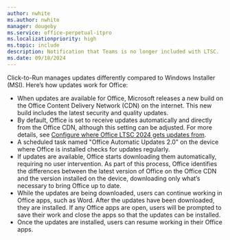 ```yaml
---
author: nwhite
ms.author: nwhite
manager: dougeby
ms.service: office-perpetual-itpro
ms.localizationpriority: high
ms.topic: include
description: Notification that Teams is no longer included with LTSC.
ms.date: 09/18/2024
---
```

<!--This file is shared by ltsc/2024/deploy.md, ltsc/2024/overview.md. Headings are driven by article context.-->
Click-to-Run manages updates differently compared to Windows Installer (MSI). Here’s how updates work for Office:

- When updates are available for Office, Microsoft releases a new build on the Office Content Delivery Network (CDN) on the internet. This new build includes the latest security and quality updates.
- By default, Office is set to receive updates automatically and directly from the Office CDN, although this setting can be adjusted. For more details, see [Configure where Office LTSC 2024 gets updates from](#update-location).
- A scheduled task named "Office Automatic Updates 2.0" on the device where Office is installed checks for updates regularly.
- If updates are available, Office starts downloading them automatically, requiring no user intervention. As part of this process, Office identifies the differences between the latest version of Office on the Office CDN and the version installed on the device, downloading only what’s necessary to bring Office up to date.
- While the updates are being downloaded, users can continue working in Office apps, such as Word. After the updates have been downloaded, they are installed. If any Office apps are open, users will be prompted to save their work and close the apps so that the updates can be installed.
- Once the updates are installed, users can resume working in their Office apps.
